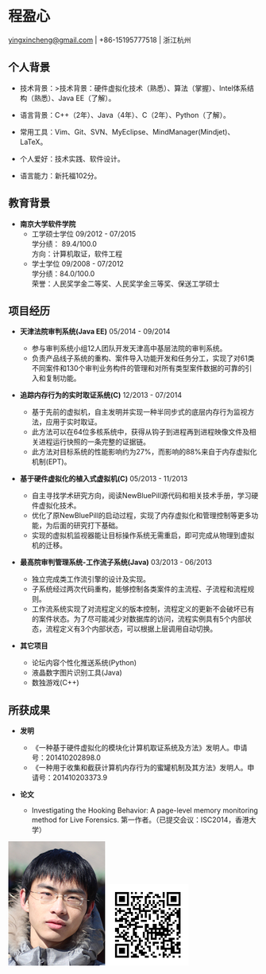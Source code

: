 程盈心 
======
<yingxincheng@gmail.com>  |  +86-15195777518  |  浙江杭州

个人背景
--------

- 技术背景：>技术背景：硬件虚拟化技术（熟悉）、算法（掌握）、Intel体系结构（熟悉）、Java EE（了解）。

- 语言背景：C++（2年）、Java（4年）、C（2年）、Python（了解）。

- 常用工具：Vim、Git、SVN、MyEclipse、MindManager(Mindjet)、LaTeX。

- 个人爱好：技术实践、软件设计。

- 语言能力：新托福102分。

教育背景
--------

- **南京大学软件学院**
	* 工学硕士学位	<time>09/2012 - 07/2015</time>  
		学分绩： 89.4/100.0  
		方向：计算机取证，软件工程
	* 学士学位	<time>09/2008 - 07/2012</time>  
		学分绩：84.0/100.0  
		荣誉：人民奖学金二等奖、人民奖学金三等奖、保送工学硕士

项目经历
--------

- **天津法院审判系统(Java EE)**	<time>05/2014 - 09/2014</time> 
	* 参与审判系统小组12人团队开发天津高中基层法院的审判系统。
	* 负责产品线子系统的重构、案件导入功能开发和任务分工，实现了对61类不同案件和130个审判业务构件的管理和对所有类型案件数据的可靠的引入和复制功能。

- **追踪内存行为的实时取证系统(C)**	<time>12/2013 - 07/2014</time>  
	* 基于先前的虚拟机，自主发明并实现一种半同步式的底层内存行为监视方法，应用于实时取证。
	* 此方法可以在64位多核系统中，获得从钩子到进程再到进程映像文件及相关进程运行快照的一条完整的证据链。
	* 此方法对目标系统的性能影响约为27%，而影响的88%来自于内存虚拟化机制(EPT)。

- **基于硬件虚拟化的植入式虚拟机(C)**	<time>05/2013 - 11/2013</time>  
	* 自主寻找学术研究方向，阅读NewBluePill源代码和相关技术手册，学习硬件虚拟化技术。
	* 优化了原NewBluePill的启动过程，实现了内存虚拟化和管理控制等更多功能，为后面的研究打下基础。
	* 实现的虚拟机监视器能让目标操作系统无需重启，即可完成从物理到虚拟机的迁移。

- **最高院审判管理系统-工作流子系统(Java)**	<time>03/2013 - 06/2013</time>  
	* 独立完成类工作流引擎的设计及实现。
	* 子系统经过两次代码重构，能够控制各类案件的主流程、子流程和流程规则。
	* 工作流系统实现了对流程定义的版本控制，流程定义的更新不会破坏已有的案件状态。为了尽可能减少对数据库的访问，流程实例具有5个内部状态，流程定义有3个内部状态，可以根据上层调用自动切换。

- **其它项目**
	* 论坛内容个性化推送系统(Python)
	* 液晶数字图片识别工具(Java)
	* 数独游戏(C++)


所获成果
--------

- **发明**
	* 《一种基于硬件虚拟化的模块化计算机取证系统及方法》发明人。申请号：201410202898.0
	* 《一种用于收集和截获计算机内存行为的蜜罐机制及其方法》发明人。申请号：201410203373.9

- **论文**
	* Investigating the Hooking Behavior: A page-level memory monitoring method for Live Forensics. 第一作者。（已提交会议：ISC2014，香港大学）


![avatar](/img/avatar.bmp "程盈心") 
![QRcode](/img/qr.bmp "https://github.com/cyx1231st/Resume")
